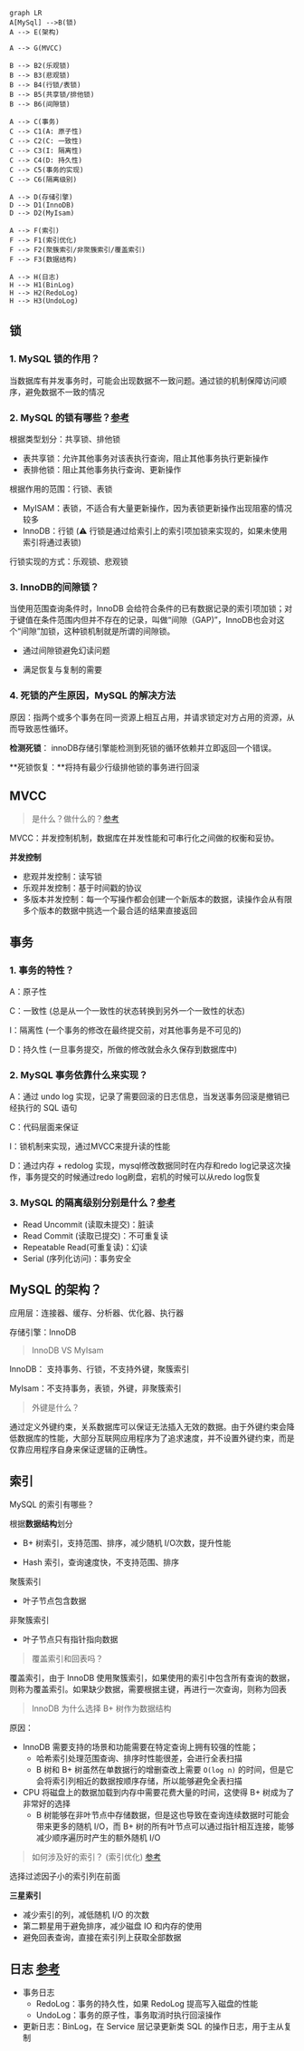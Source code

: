 
```mermaid
graph LR
A[MySql] -->B(锁)
A --> E(架构)

A --> G(MVCC)

B --> B2(乐观锁)
B --> B3(悲观锁)
B --> B4(行锁/表锁)
B --> B5(共享锁/排他锁)
B --> B6(间隙锁)

A --> C(事务) 
C --> C1(A: 原子性)
C --> C2(C: 一致性)
C --> C3(I: 隔离性)
C --> C4(D: 持久性)
C --> C5(事务的实现)
C --> C6(隔离级别)

A --> D(存储引擎)
D --> D1(InnoDB)
D --> D2(MyIsam)

A --> F(索引)
F --> F1(索引优化)
F --> F2(聚簇索引/非聚簇索引/覆盖索引)
F --> F3(数据结构)

A --> H(日志)
H --> H1(BinLog)
H --> H2(RedoLog)
H --> H3(UndoLog)
```


## 锁

### 1. MySQL  锁的作用？

当数据库有并发事务时，可能会出现数据不一致问题。通过锁的机制保障访问顺序，避免数据不一致的情况

### 2. MySQL  的锁有哪些？[参考](https://zhuanlan.zhihu.com/p/29150809)

根据类型划分：共享锁、排他锁

* 表共享锁：允许其他事务对该表执行查询，阻止其他事务执行更新操作
* 表排他锁：阻止其他事务执行查询、更新操作

根据作用的范围：行锁、表锁

* MyISAM：表锁，不适合有大量更新操作，因为表锁更新操作出现阻塞的情况较多
* InnoDB：行锁 (⚠️ 行锁是通过给索引上的索引项加锁来实现的，如果未使用索引将通过表锁)

行锁实现的方式：乐观锁、悲观锁

### 3. InnoDB的间隙锁？

当使用范围查询条件时，InnoDB 会给符合条件的已有数据记录的索引项加锁；对于键值在条件范围内但并不存在的记录，叫做“间隙（GAP)”，InnoDB也会对这个“间隙”加锁，这种锁机制就是所谓的间隙锁。

* 通过间隙锁避免幻读问题

* 满足恢复与复制的需要

### 4. 死锁的产生原因，MySQL 的解决方法

原因：指两个或多个事务在同一资源上相互占用，并请求锁定对方占用的资源，从而导致恶性循环。

**检测死锁**： innoDB存储引擎能检测到死锁的循环依赖并立即返回一个错误。

**死锁恢复：**将持有最少行级排他锁的事务进行回滚

## MVCC

>   是什么？做什么的？[参考](https://draveness.me/database-concurrency-control/)

MVCC：并发控制机制，数据库在并发性能和可串行化之间做的权衡和妥协。

**并发控制**

* 悲观并发控制：读写锁
* 乐观并发控制：基于时间戳的协议
* 多版本并发控制：每一个写操作都会创建一个新版本的数据，读操作会从有限多个版本的数据中挑选一个最合适的结果直接返回

## 事务

### 1. 事务的特性？

A：原子性

C：一致性 (总是从一个一致性的状态转换到另外一个一致性的状态)

I：隔离性 (一个事务的修改在最终提交前，对其他事务是不可见的)

D：持久性 (一旦事务提交，所做的修改就会永久保存到数据库中)

### 2. MySQL 事务依靠什么来实现？

A：通过 undo log 实现，记录了需要回滚的日志信息，当发送事务回滚是撤销已经执行的 SQL 语句

C：代码层面来保证

I：锁机制来实现，通过MVCC来提升读的性能

D：通过内存 + redolog 实现，mysql修改数据同时在内存和redo log记录这次操作，事务提交的时候通过redo log刷盘，宕机的时候可以从redo log恢复

### 3. MySQL  的隔离级别分别是什么？[参考](https://draveness.me/mysql-innodb/)

* Read Uncommit (读取未提交)：脏读
* Read Commit (读取已提交)：不可重复读
* Repeatable Read(可重复读)：幻读
* Serial (序列化访问)：事务安全

## MySQL 的架构？

应用层：连接器、缓存、分析器、优化器、执行器

存储引擎：InnoDB

> InnoDB  VS  MyIsam

InnoDB： 支持事务、行锁，不支持外键，聚簇索引

MyIsam：不支持事务，表锁，外键，非聚簇索引

> 外键是什么？

通过定义外键约束，关系数据库可以保证无法插入无效的数据。由于外键约束会降低数据库的性能，大部分互联网应用程序为了追求速度，并不设置外键约束，而是仅靠应用程序自身来保证逻辑的正确性。

## 索引

MySQL  的索引有哪些？

根据**数据结构**划分

* B+  树索引，支持范围、排序，减少随机 I/O次数，提升性能

* Hash 索引，查询速度快，不支持范围、排序

聚簇索引

* 叶子节点包含数据

非聚簇索引

* 叶子节点只有指针指向数据

> 覆盖索引和回表吗？

覆盖索引，由于 InnoDB 使用聚簇索引，如果使用的索引中包含所有查询的数据，则称为覆盖索引。如果缺少数据，需要根据主键，再进行一次查询，则称为回表

> InnoDB  为什么选择 B+ 树作为数据结构

原因：

- InnoDB 需要支持的场景和功能需要在特定查询上拥有较强的性能；
  - 哈希索引处理范围查询、排序时性能很差，会进行全表扫描
  -  B 树和 B+ 树虽然在单数据行的增删查改上需要 `O(log n)` 的时间，但是它会将索引列相近的数据按顺序存储，所以能够避免全表扫描
- CPU 将磁盘上的数据加载到内存中需要花费大量的时间，这使得 B+ 树成为了非常好的选择
  - B 树能够在非叶节点中存储数据，但是这也导致在查询连续数据时可能会带来更多的随机 I/O，而 B+ 树的所有叶节点可以通过指针相互连接，能够减少顺序遍历时产生的额外随机 I/O

> 如何涉及好的索引？ (索引优化) [参考](https://draveness.me/sql-index-intro/)

选择过滤因子小的索引列在前面

**三星索引**

* 减少索引的列，减低随机 I/O 的次数
* 第二颗星用于避免排序，减少磁盘 IO 和内存的使用
* 避免回表查询，直接在索引列上获取全部数据

## 日志 [参考](https://segmentfault.com/a/1190000023827696)

* 事务日志
  * RedoLog：事务的持久性，如果 RedoLog 提高写入磁盘的性能
  * UndoLog：事务的原子性，事务取消时执行回滚操作
* 更新日志：BinLog，在 Service 层记录更新类 SQL 的操作日志，用于主从复制